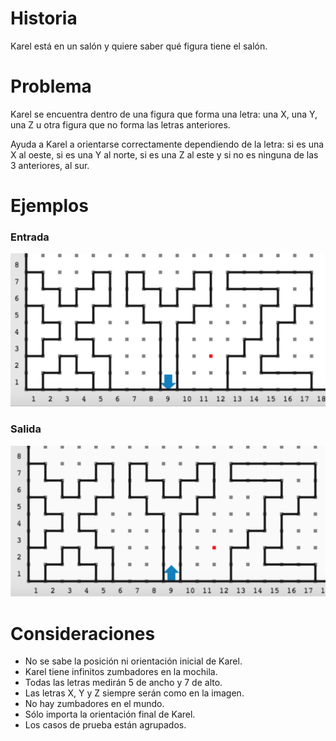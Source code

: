 # Historia

Karel está en un salón y quiere saber qué figura tiene el salón.

# Problema

Karel se encuentra dentro de una figura que forma una letra: una X, una Y, una Z u otra figura que no forma las letras anteriores.

Ayuda a Karel a orientarse correctamente dependiendo de la letra: si es una X al oeste, si es una Y al norte, si es una Z al este y si no es ninguna de las 3 anteriores, al sur.

# Ejemplos

### Entrada

![Entrada](entrada.png)

### Salida

![Salida](salida.png)

# Consideraciones

- No se sabe la posición ni orientación inicial de Karel.
- Karel tiene infinitos zumbadores en la mochila.
- Todas las letras medirán 5 de ancho y 7 de alto.
- Las letras X, Y y Z siempre serán como en la imagen.
- No hay zumbadores en el mundo.
- Sólo importa la orientación final de Karel.
- Los casos de prueba están agrupados.
